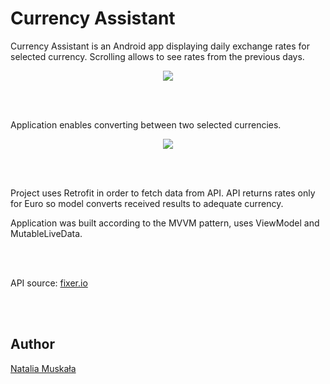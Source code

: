 # Currency Assistant

Currency Assistant is an Android app displaying daily exchange rates for selected currency. Scrolling allows to see rates from the previous days.

<p align="center">
<img src="https://user-images.githubusercontent.com/56269299/131129171-2f9ac216-ef1d-40d6-87f6-b27f9f2fb4a9.png"/>
</p>

<br/><br/>

Application enables converting between two selected currencies.

<p align="center">
<img src="https://github.com/natalia-mus/CurrencyAssistant/assets/56269299/89f3bc41-f132-4f74-9c6b-4ee36a621cec"/>
</p>

<br/><br/>

Project uses Retrofit in order to fetch data from API. API returns rates only for Euro so model converts received results to adequate currency.

Application was built according to the MVVM pattern, uses ViewModel and MutableLiveData.

<br/><br/>

API source: [fixer.io](https://fixer.io)

<br/><br/>

## Author

[Natalia Muskała](https://github.com/natalia-mus)
